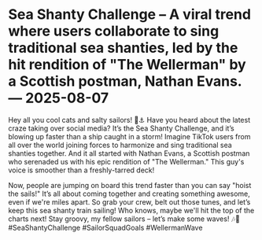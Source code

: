# Sea Shanty Challenge – A viral trend where users collaborate to sing traditional sea shanties, led by the hit rendition of "The Wellerman" by a Scottish postman, Nathan Evans. — 2025-08-07

Hey all you cool cats and salty sailors! 🌊⚓️ Have you heard about the latest craze taking over social media? It’s the Sea Shanty Challenge, and it’s blowing up faster than a ship caught in a storm! Imagine TikTok users from all over the world joining forces to harmonize and sing traditional sea shanties together. And it all started with Nathan Evans, a Scottish postman who serenaded us with his epic rendition of "The Wellerman." This guy's voice is smoother than a freshly-tarred deck!

Now, people are jumping on board this trend faster than you can say "hoist the sails!" It’s all about coming together and creating something awesome, even if we're miles apart. So grab your crew, belt out those tunes, and let’s keep this sea shanty train sailing! Who knows, maybe we'll hit the top of the charts next! Stay groovy, my fellow sailors – let’s make some waves! 🎶🌊 #SeaShantyChallenge #SailorSquadGoals #WellermanWave